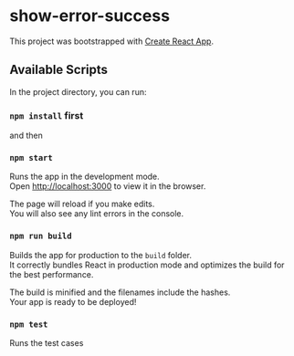 # show-error-success
This project was bootstrapped with [Create React App](https://github.com/facebook/create-react-app).

## Available Scripts

In the project directory, you can run:
### `npm install` first

and then
### `npm start`

Runs the app in the development mode.<br />
Open [http://localhost:3000](http://localhost:3000) to view it in the browser.

The page will reload if you make edits.<br />
You will also see any lint errors in the console.

### `npm run build`

Builds the app for production to the `build` folder.<br />
It correctly bundles React in production mode and optimizes the build for the best performance.

The build is minified and the filenames include the hashes.<br />
Your app is ready to be deployed!

### `npm test`

Runs the test cases

